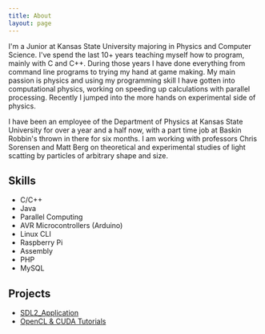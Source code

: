```yaml
---
title: About
layout: page
---
```

<p>I'm a Junior at Kansas State University majoring in Physics and Computer Science. I've spend the last 10+ years teaching myself how to program, mainly with C and C++. During those years I have done everything from command line programs to trying my hand at game making. My main passion is physics and using my programming skill I have gotten into computational physics, working on speeding up calculations with parallel processing. Recently I jumped into the more hands on experimental side of physics.</p>

<p>I have been an employee of the Department of Physics at Kansas State University for over a year and a half now, with a part time job at Baskin Robbin's thrown in there for six months. I am working with professors Chris Sorensen and Matt Berg on theoretical and experimental studies of light scatting by particles of arbitrary shape and size.</p>

<h2>Skills</h2>

<ul class="skill-list">
	<li>C/C++</li>
	<li>Java</li>
	<li>Parallel Computing</li>
	<li>AVR Microcontrollers (Arduino)</li>
	<li>Linux CLI</li>
	<li>Raspberry Pi</li>
	<li>Assembly</li>
	<li>PHP</li>
	<li>MySQL</li>
</ul>

<h2>Projects</h2>

<ul>
	<li><a href="https://github.com/jamolnng/SDL2_Application">SDL2_Application</a></li>
	<li><a href="https://github.com/jamolnng/OpenCL-CUDA-Tutorials">OpenCL &amp; CUDA Tutorials</a></li>
</ul>
